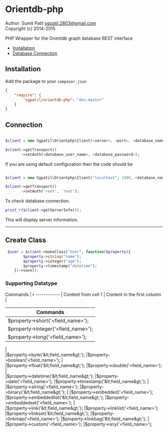 Orientdb-php
========
Author: Sumit Patil <sgpatil.2803@gmail.com>  
Copyright (c) 2014-2015

PHP Wrapper for the Orientdb graph database REST interface

 - [Installation](#installation)
 - [Database Connection](#connection)

## Installation

Add the package to your `composer.json` 

```json
{
    "require": {
        "sgpatil/orientdb-php": "dev-master"
    }
}
```
## Connection

```php

$client = new Sgpatil\Orientphp\Client(<server>, <port>, <database_name>);

$client->getTransport()
       ->setAuth(<database_user_name>, <database_password>);
```

If you are using default configuration then the code should be

```php

$client = new Sgpatil\Orientphp\Client("localhost", 2480, <database_name>);

$client->getTransport()
       ->setAuth('root', 'root');
```

To check database connection.

```php
print_r($client->getServerInfo());
```
This will display server information.

---

## Create Class
```php
 $user = $client->makeClass("User", function($property){
        $property->string("name");
        $property->integer("age");
        $property->timestamp("datetime");
    })->save();
```
### Supporting Datatype

Commands | r
------------ | 
Content from cell 1 | 
Content in the first column | 


| Commands  |
|-----------|
|$property->short('&lt;field_name&gt;'); 	
|$property->integer('&lt;field_name&gt;'); 	
|$property->long('&lt;field_name&gt;'); 	
|  
|$property->byte('&lt;field_name&gt;'); 	
|$property->boolean('&lt;field_name&gt;'); 
|  
|$property->float('&lt;field_name&gt;'); 	
|$property->double('&lt;field_name&gt;'); 	
|  
|$property->datetime('&lt;field_name&gt;'); 	
|$property->date('&lt;field_name&gt;'); 
|$property->timestamp('&lt;field_name&gt;');	
|  
|$property->string('&lt;field_name&gt;'); 
|$property->binary('&lt;field_name&gt;'); 
|  
|$property->embedded('&lt;field_name&gt;');
|$property->embeddedlist('&lt;field_name&gt;');
|$property->embeddedset('&lt;field_name&gt;');
|  
|$property->link('&lt;field_name&gt;');
|$property->linklist('&lt;field_name&gt;');
|$property->linkset('&lt;field_name&gt;');
|$property->linkmap('&lt;field_name&gt;');
|$property->linkbag('&lt;field_name&gt;');
|  
|$property->custom('&lt;field_name&gt;');
|$property->any('&lt;field_name&gt;');  
